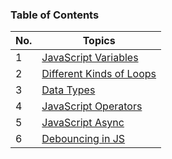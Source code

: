 ### Table of Contents

| No. | Topics                                                                                                                          |
| --- | ------------------------------------------------------------------------------------------------------------------------------- |
| 1   | <a href="https://github.com/sanjay9616/JavaScript/blob/master/JavaScript-Tutorial/Variables/README.md">JavaScript Variables</a> |
| 2   | <a href="https://github.com/sanjay9616/JavaScript/blob/master/JavaScript-Tutorial/Loops/README.md">Different Kinds of Loops</a> |
| 3   | <a href="https://github.com/sanjay9616/JavaScript/blob/master/JavaScript-Tutorial/Data-Types/README.md">Data Types</a>          |
| 4   | <a href="https://github.com/sanjay9616/JavaScript/blob/master/JavaScript-Tutorial/Operators/README.md">JavaScript Operators</a> |
| 5   | <a href="https://github.com/sanjay9616/JavaScript/tree/master/JavaScript-Tutorial/Async">JavaScript Async</a>                   |
| 6   | <a href="https://github.com/sanjay9616/JavaScript/blob/master/JavaScript-Tutorial/Debouncing/README.md">Debouncing in JS</a>    |